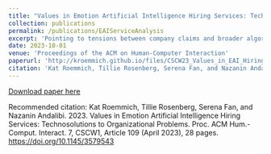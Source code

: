 ```yaml
---
title: "Values in Emotion Artificial Intelligence Hiring Services: Technosolutions to Organizational Problems"
collection: publications
permalink: /publications/EAIServiceAnalysis 
excerpt: 'Pointing to tensions between company claims and broader algorithmic fairness and equity scholarship, we argue that EAI service claims dangerously obscure the potential harms introduced by EAI and reinforce exclusionary hiring practices despite their concurrent claims of debiasing hiring processes and outcomes. Lastly, we discuss this work’s implications for design and policy to address deception and unfairness in EAI hiring services.'
date: 2023-10-01
venue: 'Proceedings of the ACM on Human-Computer Interaction'
paperurl: 'http://kroemmich.github.io/files/CSCW23_Values_in_EAI_Hiring_Services.pdf'
citation: 'Kat Roemmich, Tillie Rosenberg, Serena Fan, and Nazanin Andalibi. 2023. Values in Emotion Artificial Intelligence Hiring Services: Technosolutions to Organizational Problems. Proc. ACM Hum.-Comput. Interact. 7, CSCW1, Article 109 (April 2023), 28 pages. https://doi.org/10.1145/3579543'
---
```



[Download paper here](https://kroemmich.github.io/files/CSCW23_Values_in_EAI_Hiring_Services.pdf)


Recommended citation: Kat Roemmich, Tillie Rosenberg, Serena Fan, and Nazanin Andalibi. 2023. Values in Emotion Artificial Intelligence Hiring Services: Technosolutions to Organizational Problems. Proc. ACM Hum.-Comput. Interact. 7, CSCW1, Article 109 (April 2023), 28 pages. https://doi.org/10.1145/3579543
